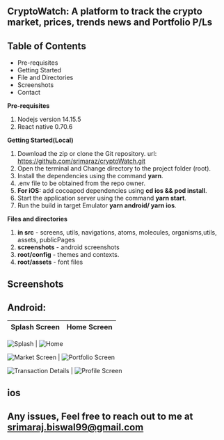 ## CryptoWatch: A platform to track the crypto market, prices, trends news and Portfolio P/Ls

## Table of Contents

- Pre-requisites
- Getting Started
- File and Directories
- Screenshots
- Contact

**Pre-requisites**

1.  Nodejs version 14.15.5
2.  React native 0.70.6

**Getting Started(Local)**

1. Download the zip or clone the Git repository. url: https://github.com/srimaraz/cryptoWatch.git
2. Open the terminal and Change directory to the project folder (root).
3. Install the dependencies using the command **yarn**.
4. .env file to be obtained from the repo owner.
5. **For iOS:** add cocoapod dependencies using **cd ios && pod install**.
6. Start the application server using the command **yarn start**.
7. Run the build in target Emulator **yarn android/ yarn ios**.

**Files and directories**

1. **in src** - screens, utils, navigations, atoms, molecules, organisms,utils, assets, publicPages
2. **screenshots** - android screenshots
3. **root/config** - themes and contexts.
4. **root/assets** - font files

## Screenshots

## Android:

| Splash Screen | Home Screen |
| :-----------: | :---------: |

![](screenshots/android/splashScreenRounded.png 'Splash') | ![](screenshots/android/homeScreenRounded.png 'Home')

![Market Screen](screenshots/android/marketScreenRounded.png?raw=true 'Market') | ![Portfolio Screen](screenshots/android/portfolioScreenRounded.png?raw=true 'Portfolio')

![Transaction Details](screenshots/android/transactionDetailsRounded.png?raw=true 'Transaction Details') | ![Profile Screen](screenshots/android/portfolioScreenRounded.png?raw=true 'Profile')

## ios

## Any issues, Feel free to reach out to me at srimaraj.biswal99@gmail.com
